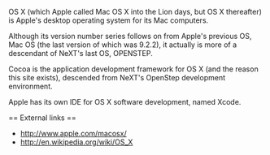 OS X (which Apple called Mac OS X into the Lion days, but OS X thereafter) is Apple's desktop operating system for its Mac computers.

Although its version number series follows on from Apple's previous OS, Mac OS (the last version of which was 9.2.2), it actually is more of a descendant of NeXT's last OS, OPENSTEP.

Cocoa is the application development framework for OS X (and the reason this site exists), descended from NeXT's OpenStep development environment.

Apple has its own IDE for OS X software development, named Xcode.

== External links ==

* http://www.apple.com/macosx/
* http://en.wikipedia.org/wiki/OS_X
